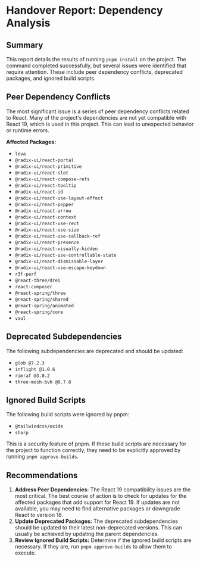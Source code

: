 # Handover Report: Dependency Analysis

## Summary

This report details the results of running `pnpm install` on the project. The command completed successfully, but several issues were identified that require attention. These include peer dependency conflicts, deprecated packages, and ignored build scripts.

## Peer Dependency Conflicts

The most significant issue is a series of peer dependency conflicts related to React. Many of the project's dependencies are not yet compatible with React 19, which is used in this project. This can lead to unexpected behavior or runtime errors.

**Affected Packages:**

*   `leva`
*   `@radix-ui/react-portal`
*   `@radix-ui/react-primitive`
*   `@radix-ui/react-slot`
*   `@radix-ui/react-compose-refs`
*   `@radix-ui/react-tooltip`
*   `@radix-ui/react-id`
*   `@radix-ui/react-use-layout-effect`
*   `@radix-ui/react-popper`
*   `@radix-ui/react-arrow`
*   `@radix-ui/react-context`
*   `@radix-ui/react-use-rect`
*   `@radix-ui/react-use-size`
*   `@radix-ui/react-use-callback-ref`
*   `@radix-ui/react-presence`
*   `@radix-ui/react-visually-hidden`
*   `@radix-ui/react-use-controllable-state`
*   `@radix-ui/react-dismissable-layer`
*   `@radix-ui/react-use-escape-keydown`
*   `r3f-perf`
*   `@react-three/drei`
*   `react-composer`
*   `@react-spring/three`
*   `@react-spring/shared`
*   `@react-spring/animated`
*   `@react-spring/core`
*   `vaul`

## Deprecated Subdependencies

The following subdependencies are deprecated and should be updated:

*   `glob @7.2.3`
*   `inflight @1.0.6`
*   `rimraf @3.0.2`
*   `three-mesh-bvh @0.7.8`

## Ignored Build Scripts

The following build scripts were ignored by pnpm:

*   `@tailwindcss/oxide`
*   `sharp`

This is a security feature of pnpm. If these build scripts are necessary for the project to function correctly, they need to be explicitly approved by running `pnpm approve-builds`.

## Recommendations

1.  **Address Peer Dependencies:** The React 19 compatibility issues are the most critical. The best course of action is to check for updates for the affected packages that add support for React 19. If updates are not available, you may need to find alternative packages or downgrade React to version 18.
2.  **Update Deprecated Packages:** The deprecated subdependencies should be updated to their latest non-deprecated versions. This can usually be achieved by updating the parent dependencies.
3.  **Review Ignored Build Scripts:** Determine if the ignored build scripts are necessary. If they are, run `pnpm approve-builds` to allow them to execute.
